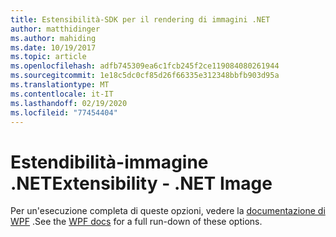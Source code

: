 ```yaml
---
title: Estensibilità-SDK per il rendering di immagini .NET
author: matthidinger
ms.author: mahiding
ms.date: 10/19/2017
ms.topic: article
ms.openlocfilehash: adfb745309ea6c1fcb245f2ce119084080261944
ms.sourcegitcommit: 1e18c5dc0cf85d26f66335e312348bbfb903d95a
ms.translationtype: MT
ms.contentlocale: it-IT
ms.lasthandoff: 02/19/2020
ms.locfileid: "77454404"
---
```

# <a name="extensibility---net-image"></a><span data-ttu-id="87dbf-102">Estendibilità-immagine .NET</span><span class="sxs-lookup"><span data-stu-id="87dbf-102">Extensibility - .NET Image</span></span>

<span data-ttu-id="87dbf-103">Per un'esecuzione completa di queste opzioni, vedere la [documentazione di WPF](../net-wpf/getting-started.md) .</span><span class="sxs-lookup"><span data-stu-id="87dbf-103">See the [WPF docs](../net-wpf/getting-started.md) for a full run-down of these options.</span></span>